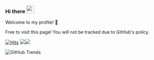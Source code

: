 ### Hi there <img src="https://media.giphy.com/media/hvRJCLFzcasrR4ia7z/giphy.gif" width="25px">

Welcome to my profile! 🎉  

Free to visit this page! You will not be tracked due to GitHub's policy.

[![Hits](https://hits.seeyoufarm.com/api/count/incr/badge.svg?url=https%3A%2F%2Fgithub.com%2FESWZY%2FESWZY&count_bg=%2379C83D&title_bg=%23555555&icon=&icon_color=%23E7E7E7&title=viewer+hits&edge_flat=false)](https://github.com/ESWZY) ![](https://hit.yhype.me/github/profile?user_id=32200887)[![](https://komarev.com/ghpvc/?username=ESWZY&color=blue)](https://github.com/ESWZY)

![GitHub Trends](https://api.githubtrends.io/user/svg/ESWZY/langs?time_range=three_months&include_private=True&loc_metric=changed&theme=classic)

<!--
[![profile for Woa on Stack Overflow](https://stackexchange.com/users/flair/17721446.png)](https://stackoverflow.com/users/12866353/%e6%ad%a6%e7%8a%b6%e5%85%83)

![github stats](https://github-readme-stats.vercel.app/api?username=ESWZY&show_icons=true&theme=tokyonight)

![](https://github-profile-summary-cards.vercel.app/api/cards/profile-details?username=eswzy)

[![trophy](https://github-profile-trophy.vercel.app/?username=eswzy&column=-1)](https://github.com/ryo-ma/github-profile-trophy)
-->
